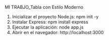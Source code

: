 MI TRABJO_Tabla con Estilo Moderno
1. Inicializar el proyecto Node.js:
npm init -y
2. Instalar Express:
npm install express
3. Ejecutar la aplicación:
node app.js
4. Abrir en el navegador:
http://localhost:3000
